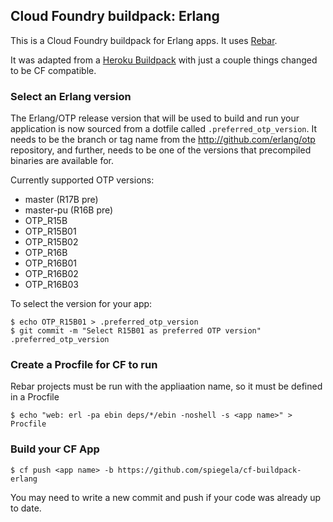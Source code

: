 ## Cloud Foundry buildpack: Erlang

This is a Cloud Foundry buildpack for Erlang apps. It uses [Rebar](https://github.com/basho/rebar).

It was adapted from a [Heroku Buildpack](https://github.com/archaelus/heroku-buildpack-erlang) with just a couple things changed to be CF compatible.

### Select an Erlang version

The Erlang/OTP release version that will be used to build and run your application is now sourced from a dotfile called `.preferred_otp_version`. It needs to be the branch or tag name from the http://github.com/erlang/otp repository, and further, needs to be one of the versions that precompiled binaries are available for.

Currently supported OTP versions:

* master (R17B pre)
* master-pu (R16B pre)
* OTP_R15B
* OTP_R15B01
* OTP_R15B02
* OTP_R16B
* OTP_R16B01
* OTP_R16B02
* OTP_R16B03

To select the version for your app:

    $ echo OTP_R15B01 > .preferred_otp_version
    $ git commit -m "Select R15B01 as preferred OTP version" .preferred_otp_version

### Create a Procfile for CF to run

Rebar projects must be run with the appliaation name, so it must be defined in a Procfile

    $ echo "web: erl -pa ebin deps/*/ebin -noshell -s <app name>" > Procfile

### Build your CF App

    $ cf push <app name> -b https://github.com/spiegela/cf-buildpack-erlang

You may need to write a new commit and push if your code was already up to date.
